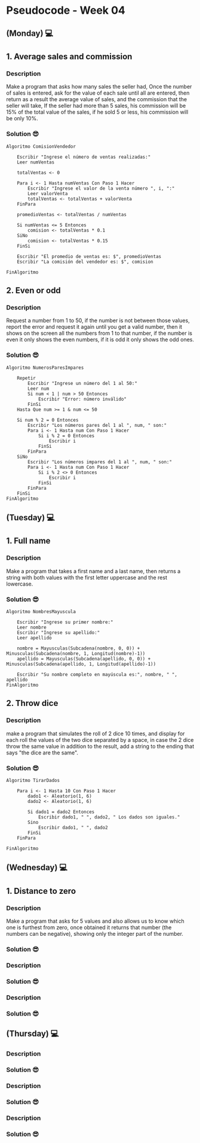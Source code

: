 # Pseudocode - Week 04
## (Monday) 💻

## 1. Average sales and commission
### Description

Make a program that asks how many sales the seller had, Once the number of sales is entered, ask for the value of each sale until all are entered, then return as a result the average value of sales, and the commission that the seller will take, If the seller had more than 5 sales, his commission will be 15% of the total value of the sales, if he sold 5 or less, his commission will be only 10%.

### Solution 😎

```PSeInt
Algoritmo ComisionVendedor
	
    Escribir "Ingrese el número de ventas realizadas:"
    Leer numVentas
	
    totalVentas <- 0
	
    Para i <- 1 Hasta numVentas Con Paso 1 Hacer
        Escribir "Ingrese el valor de la venta número ", i, ":"
        Leer valorVenta
        totalVentas <- totalVentas + valorVenta
    FinPara
	
    promedioVentas <- totalVentas / numVentas
	
    Si numVentas <= 5 Entonces
        comision <- totalVentas * 0.1
    SiNo
        comision <- totalVentas * 0.15
    FinSi
	
    Escribir "El promedio de ventas es: $", promedioVentas
    Escribir "La comisión del vendedor es: $", comision
	
FinAlgoritmo
```

## 2. Even or odd
### Description

Request a number from 1 to 50, if the number is not between those values, report the error and request it again until you get a valid number, then it shows on the screen all the numbers from 1 to that number, if the number is even it only shows the even numbers, if it is odd it only shows the odd ones.

### Solution 😎

```PSeInt
Algoritmo NumerosParesImpares

    Repetir
        Escribir "Ingrese un número del 1 al 50:"
        Leer num
        Si num < 1 | num > 50 Entonces
            Escribir "Error: número inválido"
        FinSi
    Hasta Que num >= 1 & num <= 50
	
    Si num % 2 = 0 Entonces
        Escribir "Los números pares del 1 al ", num, " son:"
        Para i <- 1 Hasta num Con Paso 1 Hacer
            Si i % 2 = 0 Entonces
                Escribir i
            FinSi
        FinPara
    SiNo
        Escribir "Los números impares del 1 al ", num, " son:"
        Para i <- 1 Hasta num Con Paso 1 Hacer
            Si i % 2 <> 0 Entonces
                Escribir i
            FinSi
        FinPara
    FinSi
FinAlgoritmo
```

## (Tuesday) 💻

## 1. Full name
### Description

Make a program that takes a first name and a last name, then returns a string with both values ​​with the first letter uppercase and the rest lowercase.

### Solution 😎

```PSeInt
Algoritmo NombresMayuscula
    
    Escribir "Ingrese su primer nombre:"
    Leer nombre
    Escribir "Ingrese su apellido:"
    Leer apellido
	
    nombre = Mayusculas(Subcadena(nombre, 0, 0)) + Minusculas(Subcadena(nombre, 1, Longitud(nombre)-1))
    apellido = Mayusculas(Subcadena(apellido, 0, 0)) + Minusculas(Subcadena(apellido, 1, Longitud(apellido)-1))
	
    Escribir "Su nombre completo en mayúscula es:", nombre, " ", apellido
FinAlgoritmo
```

## 2. Throw dice
### Description

make a program that simulates the roll of 2 dice 10 times, and display for each roll the values ​​of the two dice separated by a space, in case the 2 dice throw the same value in addition to the result, add a string to the ending that says "the dice are the same".

### Solution 😎

```PSeInt
Algoritmo TirarDados
	
    Para i <- 1 Hasta 10 Con Paso 1 Hacer
        dado1 <- Aleatorio(1, 6)
        dado2 <- Aleatorio(1, 6)
		
        Si dado1 = dado2 Entonces
            Escribir dado1, " ", dado2, " Los dados son iguales."
        Sino
            Escribir dado1, " ", dado2
        FinSi
    FinPara
	
FinAlgoritmo
```

## (Wednesday) 💻

## 1. Distance to zero
### Description

Make a program that asks for 5 values ​​and also allows us to know which one is furthest from zero, once obtained it returns that number (the numbers can be negative), showing only the integer part of the number.

### Solution 😎

### Description
### Solution 😎

### Description
### Solution 😎

## (Thursday) 💻

### Description
### Solution 😎

### Description
### Solution 😎

### Description
### Solution 😎
